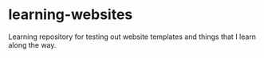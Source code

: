 # learning-websites
Learning repository for testing out website templates and things that I learn along the way.
